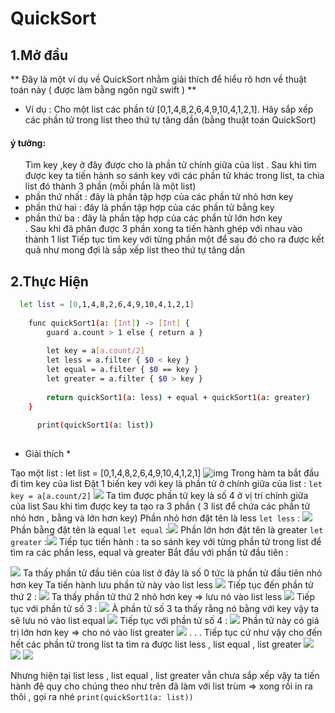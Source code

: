 # QuickSort

## 1.Mở đầu

** Đây là một ví dụ về QuickSort nhằm giải thích để hiểu rõ hơn về thuật toán này ( được làm bằng ngôn ngữ swift ) **
* Ví dụ : Cho một list các phần tử [0,1,4,8,2,6,4,9,10,4,1,2,1]. Hãy sắp xếp các phần tử trong list theo thứ tự tăng dần (bằng thuật toán QuickSort) 

#### ý tưởng:

 <ul> Tìm key ,key ở đây được cho là phần tử chính giữa của list .
 Sau khi tìm được key ta tiến hành so sánh key với các phần tử khác trong list, ta chia list đó thành 3 phần (mỗi phần là một list) <li> phần thứ nhất : đây là phần tập hợp của các phần tử nhỏ hơn key </li><li> phần thứ hai : đây là phần tập hợp của các phần tử bằng key </li><li> phần thứ ba : đây là phần tập hợp của các phần tử lớn hơn key </li>.
Sau khi đã phân được 3 phần xong ta tiến hành ghép với nhau vào thành 1 list 
Tiếp tục tìm key với từng phần một để sau đó cho ra được kết quả như mong đợi là sắp xếp list theo thứ tự tăng dần 
</ul> 

## 2.Thực Hiện  

```sh 
  let list = [0,1,4,8,2,6,4,9,10,4,1,2,1]
  
    func quickSort1(a: [Int]) -> [Int] {
        guard a.count > 1 else { return a }
        
        let key = a[a.count/2]
        let less = a.filter { $0 < key }
        let equal = a.filter { $0 == key }
        let greater = a.filter { $0 > key }
        
        return quickSort1(a: less) + equal + quickSort1(a: greater)
    }
    
      print(quickSort1(a: list))
      
  ```

* Giải thích *

Tạo một list :   let list = [0,1,4,8,2,6,4,9,10,4,1,2,1] 
![img](http://imgur.com/KaVl9pb"img")
Trong hàm ta bắt đầu đi tìm key của list 
Đặt 1 biến key với key là phần tử ở chính giữa của list :
` let key = a[a.count/2] `
<img src="http://imgur.com/aIWDbby">
Ta tìm được phần tử key là số 4 ở vị trí chính giữa của list 
Sau khi tìm được key ta tạo ra 3 phần ( 3 list để chứa các phần tử nhỏ hơn , bằng và lớn hơn key) 
Phần nhỏ hơn  đặt tên là less 
` let less ` : <img src="http://imgur.com/N31xi9O">
Phần bằng đặt tên là equal 
` let equal ` :<img src="http://imgur.com/bGvzLeK">
Phần lớn hơn  đặt tên là greater 
` let greater ` :<img src="http://imgur.com/031Mj7P">
Tiếp tục tiến hành : ta so sánh key với từng phần tử trong list để tìm ra các phần less, equal và greater 
Bắt đầu với phần tử đầu tiên :

<img src="http://imgur.com/DAHs41x">
Ta thấy phần tử đầu tiên của list ở đây là số 0 tức là phần tử đầu tiên nhỏ hơn key
Ta tiến hành lưu phần tử này vào list less 
<img src="http://imgur.com/H9srpYP">
Tiếp tục đến phần tử thứ 2 :
<img src="http://imgur.com/YF3S8pu">
Ta thấy phần tử thứ 2 nhỏ hơn key => lưu nó vào list less 
<img src="http://imgur.com/c2UdigF">
Tiếp tục với phần tử số 3 :
<img src="http://imgur.com/69dpHIa">
À phần tử số 3 ta thấy rằng nó bằng với key vậy ta sẽ lưu nó vào list equal 
<img src="http://imgur.com/4mNIOOV">
Tiếp tục với phần tử số 4 :
<img src="http://imgur.com/rI2GJSR">
Phần tử này có giá trị lớn hơn key => cho nó vào list greater 
<img src="http://imgur.com/t4GI3uO">
.
.
.
Tiếp tục cứ như vậy cho đến hết các phần tử trong list ta tìm ra được list less , list equal , list greater 

<img src="http://imgur.com/ZbAnTMf">
<img src="http://imgur.com/YQzgTiM">
<img src="http://imgur.com/QgREP5m">

Nhưng hiện tại list less , list equal , list greater vẫn chưa sắp xếp vậy ta tiến hành đệ quy cho chúng theo như trên đã làm với list trùm => xong rồi in ra thôi , gọi ra nhé ` print(quickSort1(a: list)) ` 










